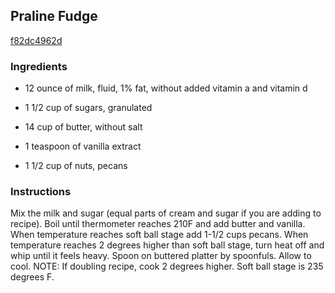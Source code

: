 ## Praline Fudge

[f82dc4962d](http://www.food.com/recipe/praline-fudge-395943)

### Ingredients

 - 12 ounce of milk, fluid, 1% fat, without added vitamin a and vitamin d

 - 1 1/2 cup of sugars, granulated

 - 14 cup of butter, without salt

 - 1 teaspoon of vanilla extract

 - 1 1/2 cup of nuts, pecans

### Instructions

Mix the milk and sugar (equal parts of cream and sugar if you are adding to recipe). Boil until thermometer reaches 210F and add butter and vanilla. When temperature reaches soft ball stage add 1-1/2 cups pecans. When temperature reaches 2 degrees higher than soft ball stage, turn heat off and whip until it feels heavy. Spoon on buttered platter by spoonfuls. Allow to cool. NOTE: If doubling recipe, cook 2 degrees higher. Soft ball stage is 235 degrees F.